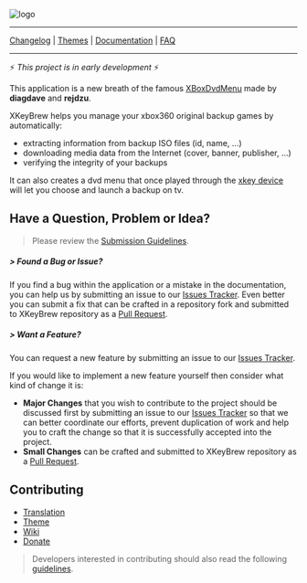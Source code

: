 [themes]: https://github.com/Badisi/xkeybrew/wiki
[documentation]: https://github.com/Badisi/xkeybrew/wiki
[faq]: https://github.com/Badisi/xkeybrew/wiki
[github]: https://github.com/Badisi/xkeybrew
[issues]: https://github.com/Badisi/xkeybrew/issues
[pulls]: https://github.com/Badisi/xkeybrew/pulls
[xboxdvdmenu]: https://code.google.com/p/xkey-brew/
[xk3y]: http://xk3y.com/

![logo](https://bytebucket.org/Badisi/xkeybrew/wiki/images/xkeybrew.png)

- - -

[Changelog](CHANGELOG.md) | [Themes][themes] | [Documentation][documentation] | [FAQ][faq] 

- - -

:zap: *This project is in early development* :zap: 

This application is a new breath of the famous [XBoxDvdMenu][xboxdvdmenu] made by **diagdave** and **rejdzu**.

XKeyBrew helps you manage your xbox360 original backup games by automatically:  

* extracting information from backup ISO files (id, name, ...)
* downloading media data from the Internet (cover, banner, publisher, ...)
* verifying the integrity of your backups

It can also creates a dvd menu that once played through the [xkey device][xk3y] will let you choose and launch a backup on tv.

## <a name="reports">Have a Question, Problem or Idea?</a>

> Please review the [Submission Guidelines](docs/guides/CONTRIBUTING.md#submit).

##### > Found a Bug or Issue?

If you find a bug within the application or a mistake in the documentation, you can help us by
submitting an issue to our [Issues Tracker][issues]. Even better you can submit a fix that can
be crafted in a repository fork and submitted to XKeyBrew repository as a [Pull Request][pulls].

##### > Want a Feature?

You can request a new feature by submitting an issue to our [Issues Tracker][issues].

If you would like to implement a new feature yourself then consider what kind of change it is:

* **Major Changes** that you wish to contribute to the project should be discussed first by
submitting an issue to our [Issues Tracker][issues] so that we can better coordinate our efforts,
prevent duplication of work and help you to craft the change so that it is successfully accepted
into the project.
* **Small Changes** can be crafted and submitted to XKeyBrew repository as a [Pull Request][pulls].

## <a name="contributing">Contributing</a>

- [Translation](docs/guides/CONTRIBUTING.md#translation)
- [Theme](docs/guides/CONTRIBUTING.md#theme)
- [Wiki](docs/guides/CONTRIBUTING.md#wiki)
- [Donate](docs/guides/CONTRIBUTING.md#donate)

> Developers interested in contributing should also read the following [guidelines](docs/guides/CODING.md).
